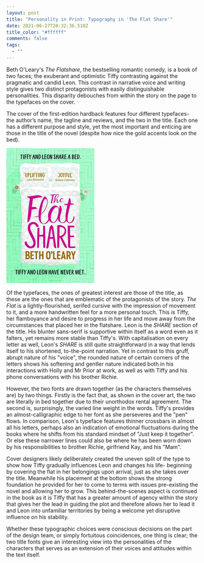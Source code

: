 ```yaml
---
layout: post
title: "Personality in Print: Typography in 'The Flat Share'"
date: 2021-06-27T20:32:36.518Z
title_color: "#ffffff"
comments: false
tags:
  - ""
---
```

Beth O'Leary's *The Flatshare*, the bestselling romantic comedy, is a book of two faces; the exuberant and optimistic Tiffy contrasting against the pragmatic and candid Leon. This contrast in narrative voice and writing style gives two distinct protagonists with easily distinguishable personalities. This disparity debouches from within the story on the page to the typefaces on the cover.

The cover of the first-edition hardback features four different typefaces- the author’s name, the tagline and reviews, and the two in the title. Each one has a different purpose and style, yet the most important and enticing are those in the title of the novel (despite how nice the gold accents look on the bed).

![](../uploads/article1-flatsharecover.jpg "The hardcover of the first edition")

Of the typefaces, the ones of greatest interest are those of the title, as these are the ones that are emblematic of the protagonists of the story. *The Flat* is a lightly-flourished, serifed cursive with the impression of movement to it, and a more handwritten feel for a more personal touch. This is Tiffy, her flamboyance and desire to progress in her life and move away from the circumstances that placed her in the flatshare. Leon is the *SHARE* section of the title. His blunter sans-serif is supportive within itself as a word even as it falters, yet remains more stable than Tiffy's. With capitalisation on every letter as well, Leon's *SHARE* is still quite straightforward in a way that lends itself to his shortened, to-the-point narration. Yet in contrast to this gruff, abrupt nature of his "voice", the rounded nature of certain corners of the letters shows his softening and gentler nature indicated both in his interactions with Holly and Mr Prior at work, as well as with Tiffy and his phone conversations with his brother Richie. 

However, the two fonts are drawn together (as the characters themselves are) by two things. Firstly is the fact that, as shown in the cover art, the two are literally in bed together due to their unorthodox rental agreement. The second is, surprisingly, the varied line weight in the words. Tiffy's provides an almost-calligraphic edge to her font as she perseveres and the "pen" flows. In comparison, Leon's typeface features thinner crossbars in almost all his letters, perhaps also an indication of emotional fluctuations during the books where he shifts from his standard mindset of "Just keep it together". Or else these narrower lines could also be where he has been worn down by his responsibilities to brother Richie, girlfriend Kay, and his "Mam".

Cover designers likely deliberately created the uneven split of the type to show how Tiffy gradually influences Leon and changes his life- beginning by covering the flat in her belongings upon arrival, just as she takes over the title. Meanwhile his placement at the bottom shows the strong foundation he provided for her to come to terms with issues pre-existing the novel and allowing her to grow. This behind-the-scenes aspect is continued in the book as it is Tiffy that has a greater amount of agency within the story that gives her the lead in guiding the plot and therefore allows her to lead it and Leon into unfamiliar territories by being a welcome yet disruptive influence on his stability.

Whether these typographic choices were conscious decisions on the part of the design team, or simply fortuitous coincidences, one thing is clear; the two title fonts give an interesting view into the personalities of the characters that serves as an extension of their voices and attitudes within the text itself.